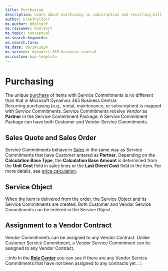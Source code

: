 ```yaml
---
title: Purchasing
description: Learn about purchasing in subscription and recurring billing.
author: brentholtorf
ms.author: bholtorf
ms.reviewer: bholtorf
ms.topic: conceptual
ms.search.keywords: 
ms.search.form: 
ms.date: 08/14/2024
ms.service: dynamics-365-business-central
ms.custom: bap-template
---
```


# Purchasing

The unique [purchase](https://learn.microsoft.com/en-us/dynamics365/business-central/purchasing-manage-purchasing) of items with Service Commitments is no different than that in Microsoft Dynamics 365 Business Central. <br/>
Recurring purchasing (e.g., rental, maintenance, or subscription) is mapped with Service Commitments. Service Commitments receive *Vendor* as **Partner** in the Service Commitment Package. A Service Commitment Package can have both Customer and Vendor Service Commitments.


## Sales Quote and Sales Order
Service Commitments behave in [Sales](/docs/srb/sales/sales-service-commitments.md) in the same way as Service Commitments that have *Customer* entered as **Partner**. Depending on the **Calculation Base Type**, the **Calculation Base Amount** is determined from the **Unit Cost** field in sales lines or the **Last Direct Cost** field in the item. For more details, see [price calculation](/docs/srb/sales/price-calculation.md). 


## Service Object
When the item is delivered from the order, the Service Object and its Service Commitments are created. Both Customer and Vendor Service Commitments can be entered in the Service Object.


## Assignment to a Vendor Contract
Vendor Commitments can be assigned to any Vendor Contract. Unlike Customer Service Commitment, a Vendor Service Commitment can be assigned to any Vendor Contract.

:::info
In the **[Role Center](/docs/srb/first-steps.md)** you can see if there are any Vendor Service Commitments that have not been assigned to any contracts yet.
:::
